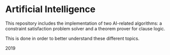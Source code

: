 # Artificial Intelligence

This repository includes the implementation of two AI-related algorithms:
a constraint satisfaction problem solver and a theorem prover for clause logic.

This is done in order to better understand these different topics.

2019